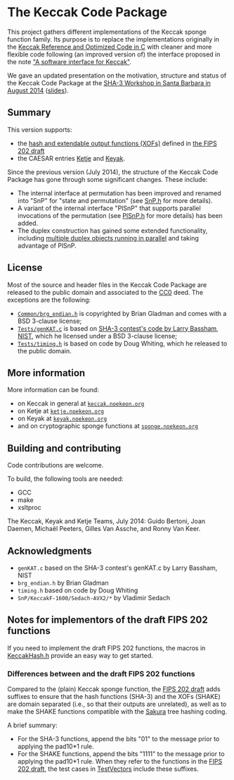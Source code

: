 # The Keccak Code Package

This project gathers different implementations of the Keccak sponge function
family. Its purpose is to replace the implementations originally in the
[Keccak Reference and Optimized Code in C][keccakrefoptc] with cleaner and more
flexible code following (an improved version of) the interface proposed in the
note ["A software interface for Keccak"][keccakinterface].

We gave an updated presentation on the motivation, structure and status of the Keccak Code Package at the [SHA-3 Workshop in Santa Barbara in August 2014][SHA3workshop2014] ([slides][KCPslides]).

[keccakrefoptc]: http://keccak.noekeon.org/KeccakReferenceAndOptimized-3.2.zip
[keccakinterface]: http://keccak.noekeon.org/NoteSoftwareInterface.pdf
[SHA3workshop2014]: http://csrc.nist.gov/groups/ST/hash/sha-3/Aug2014/index.html
[KCPslides]: http://csrc.nist.gov/groups/ST/hash/sha-3/Aug2014/documents/vanassche_keccak_code.pdf

## Summary

This version supports:

* the [hash and extendable output functions (XOFs)][keccakhashh] defined in [the FIPS 202
  draft][fips202_draft]
* the CAESAR entries [Ketje][caesar_ketje] and [Keyak][caesar_keyak].

[fips202_draft]: http://csrc.nist.gov/groups/ST/hash/sha-3/sha-3_standard_fips202.html "FIPS-202 draft"
[caesar_ketje]: http://ketje.noekeon.org/
[caesar_keyak]: http://keyak.noekeon.org/

Since the previous version (July 2014), the structure of the Keccak Code Package
has gone through some significant changes. These include:

* The internal interface at permutation has been improved and renamed
  into "SnP" for "state and permutation" (see [SnP.h](SnP/SnP.h)
  for more details).
* A variant of the internal interface "PlSnP" that supports parallel
  invocations of the permutation (see [PlSnP.h](PlSnP/PlSnP.h)
  for more details) has been added.
* The duplex construction has gained some extended functionality, including
  [multiple duplex objects running in parallel](Constructions/KeccakParallelDuplex.c)
  and taking advantage of PlSnP.

## License

Most of the source and header files in the Keccak Code Package are released to the public domain and associated to the [CC0](http://creativecommons.org/publicdomain/zero/1.0/) deed. The exceptions are the following:

* [`Common/brg_endian.h`](Common/brg_endian.h) is copyrighted by Brian Gladman and comes with a BSD 3-clause license;
* [`Tests/genKAT.c`](Tests/genKAT.c) is based on [SHA-3 contest's code by Larry Bassham, NIST](http://csrc.nist.gov/groups/ST/hash/sha-3/documents/KAT1.zip), which he licensed under a BSD 3-clause license;
* [`Tests/timing.h`](Tests/timing.h) is based on code by Doug Whiting, which he released to the public domain.

## More information

More information can be found:

* on Keccak in general at [`keccak.noekeon.org`](http://keccak.noekeon.org/)
* on Ketje at [`ketje.noekeon.org`](http://ketje.noekeon.org/)
* on Keyak at [`keyak.noekeon.org`](http://keyak.noekeon.org/)
* and on cryptographic sponge functions at [`sponge.noekeon.org`](http://sponge.noekeon.org/)

## Building and contributing

Code contributions are welcome.

To build, the following tools are needed:

* GCC
* make
* xsltproc

The Keccak, Keyak and Ketje Teams, July 2014: Guido Bertoni, Joan Daemen,
Michaël Peeters, Gilles Van Assche, and Ronny Van Keer.

## Acknowledgments

- `genKAT.c` based on the SHA-3 contest's genKAT.c by Larry Bassham, NIST
- `brg_endian.h` by Brian Gladman
- `timing.h` based on code by Doug Whiting
- `SnP/KeccakF-1600/Sedach-AVX2/*` by Vladimir Sedach

## Notes for implementors of the draft FIPS 202 functions

If you need to implement the draft FIPS 202 functions, the macros in
[KeccakHash.h][keccakhashh] provide an easy way to get started.

[keccakhashh]: Modes/KeccakHash.h

### Differences between and the draft FIPS 202 functions

Compared to the (plain) Keccak sponge function, the [FIPS 202 draft][fips202_draft] adds suffixes to ensure that the hash functions (SHA-3) and the XOFs (SHAKE) are domain separated (i.e., so that their outputs are unrelated), as well as to make the SHAKE functions compatible with the [Sakura][sakura] tree hashing coding.

[sakura]: http://keccak.noekeon.org/Sakura.pdf "Sakura: a flexible coding for tree hashing"

A brief summary:
  - For the SHA-3 functions, append the bits "01" to the message prior to
    applying the pad10*1 rule.
  - For the SHAKE functions, append the bits "1111" to the message prior to
    applying the pad10*1 rule.
When they refer to the functions in the [FIPS 202 draft][fips202_draft], the test cases in [TestVectors](TestVectors) include these suffixes.
